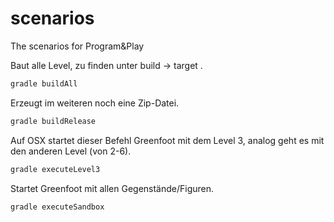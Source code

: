 # scenarios
The scenarios for Program&amp;Play

Baut alle Level, zu finden unter build -\> target . 
```sh
gradle buildAll
```
Erzeugt im weiteren noch eine Zip-Datei. 

```sh
gradle buildRelease
```

Auf OSX startet dieser Befehl Greenfoot mit dem Level 3, analog geht es mit den anderen Level (von 2-6).

```sh
gradle executeLevel3
```

Startet Greenfoot mit allen Gegenstände/Figuren. 

```sh
gradle executeSandbox
```